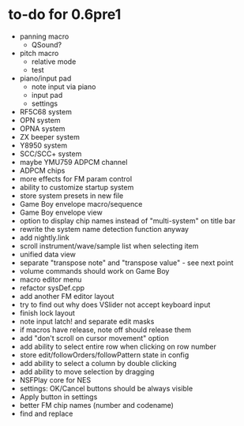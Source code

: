 # to-do for 0.6pre1

- panning macro
  - QSound?
- pitch macro
  - relative mode
  - test
- piano/input pad
  - note input via piano
  - input pad
  - settings
- RF5C68 system
- OPN system
- OPNA system
- ZX beeper system
- Y8950 system
- SCC/SCC+ system
- maybe YMU759 ADPCM channel
- ADPCM chips
- more effects for FM param control
- ability to customize startup system
- store system presets in new file
- Game Boy envelope macro/sequence
- Game Boy envelope view
- option to display chip names instead of "multi-system" on title bar
- rewrite the system name detection function anyway
- add nightly.link
- scroll instrument/wave/sample list when selecting item
- unified data view
- separate "transpose note" and "transpose value" - see next point
- volume commands should work on Game Boy
- macro editor menu
- refactor sysDef.cpp
- add another FM editor layout
- try to find out why does VSlider not accept keyboard input
- finish lock layout
- note input latch! and separate edit masks
- if macros have release, note off should release them
- add "don't scroll on cursor movement" option
- add ability to select entire row when clicking on row number
- store edit/followOrders/followPattern state in config
- add ability to select a column by double clicking
- add ability to move selection by dragging
- NSFPlay core for NES
- settings: OK/Cancel buttons should be always visible
- Apply button in settings
- better FM chip names (number and codename)
- find and replace
